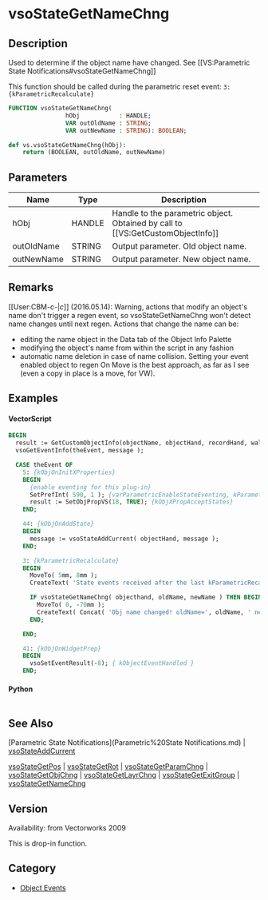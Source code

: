 # vsoStateGetNameChng

## Description
Used to determine if the object name have changed. See [[VS:Parametric State Notifications#vsoStateGetNameChng]]

This function should be called during the parametric reset event: <code>3: {kParametricRecalculate}</code>

```pascal
FUNCTION vsoStateGetNameChng(
				hObj           : HANDLE;
				VAR outOldName : STRING;
				VAR outNewName : STRING): BOOLEAN;
```

```python
def vs.vsoStateGetNameChng(hObj):
    return (BOOLEAN, outOldName, outNewName)
```

## Parameters
|Name|Type|Description|
|---|---|---|
|hObj|HANDLE|Handle to the parametric object. Obtained by call to [[VS:GetCustomObjectInfo]]|
|outOldName|STRING|Output parameter. Old object name.|
|outNewName|STRING|Output parameter. New object name.|

## Remarks
[[User:CBM-c-|_c_]] (2016.05.14): Warning, actions that modify an object's name don't trigger a regen event, so vsoStateGetNameChng won't detect name changes until next regen. Actions that change the name can be:
* editing the name object in the Data tab of the Object Info Palette
* modifying the object's name from within the script in any fashion
* automatic name deletion in case of name collision.
Setting your event enabled object to regen On Move is the best approach, as far as I see (even a copy in place is a move, for VW).

## Examples
#### VectorScript ####
```pascal
BEGIN
  result := GetCustomObjectInfo(objectName, objectHand, recordHand, wallHand);
  vsoGetEventInfo(theEvent, message );

  CASE theEvent OF
    5: {kObjOnInitXProperties}
    BEGIN
      {enable eventing for this plug-in}
      SetPrefInt( 590, 1 ); {varParametricEnableStateEventing, kParametricStateEvent_ResetStatesEvent}
      result := SetObjPropVS(18, TRUE); {kObjXPropAcceptStates}
    END;	

    44: {kObjOnAddState}
    BEGIN
      message := vsoStateAddCurrent( objectHand, message );
    END;

    3: {kParametricRecalculate}
    BEGIN
      MoveTo( 5mm, 8mm );
      CreateText( 'State events received after the last kParametricRecalculate:' );

      IF vsoStateGetNameChng( objecthand, oldName, newName ) THEN BEGIN
        MoveTo( 0, -70mm );
        CreateText( Concat( 'Obj name changed! oldName=', oldName, ' newName=', newName  ) );
      END;

    END;

    41: {kObjOnWidgetPrep}
    BEGIN
      vsoSetEventResult(-8); { kObjectEventHandled }
    END;
```
#### Python ####
```python

```

## See Also
[Parametric State Notifications](Parametric%20State Notifications.md) | [vsoStateAddCurrent](vsoStateAddCurrent.md)

[vsoStateGetPos](vsoStateGetPos.md) | [vsoStateGetRot](vsoStateGetRot.md) | [vsoStateGetParamChng](vsoStateGetParamChng.md) | [vsoStateGetObjChng](vsoStateGetObjChng.md) | [vsoStateGetLayrChng](vsoStateGetLayrChng.md) | [vsoStateGetExitGroup](vsoStateGetExitGroup.md) | [vsoStateGetNameChng](vsoStateGetNameChng.md)

## Version
Availability: from Vectorworks 2009

This is drop-in function.

## Category
* [Object Events](../Categories/Object%20Events.md)
